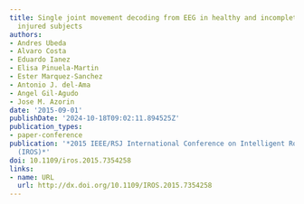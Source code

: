 ```yaml
---
title: Single joint movement decoding from EEG in healthy and incomplete spinal cord
  injured subjects
authors:
- Andres Ubeda
- Alvaro Costa
- Eduardo Ianez
- Elisa Pinuela-Martin
- Ester Marquez-Sanchez
- Antonio J. del-Ama
- Angel Gil-Agudo
- Jose M. Azorin
date: '2015-09-01'
publishDate: '2024-10-18T09:02:11.894525Z'
publication_types:
- paper-conference
publication: '*2015 IEEE/RSJ International Conference on Intelligent Robots and Systems
  (IROS)*'
doi: 10.1109/iros.2015.7354258
links:
- name: URL
  url: http://dx.doi.org/10.1109/IROS.2015.7354258
---
```

